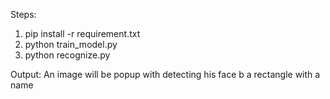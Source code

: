 Steps:

1) pip install -r requirement.txt
2) python train_model.py
3) python recognize.py

Output: An image will be popup with detecting his face b a rectangle with a name 
